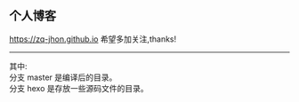 ## 个人博客
<a href="https://zq-jhon.github.io" >https://zq-jhon.github.io</a> 
希望多加关注,thanks!
<hr/>
其中: 
<br>
分支 master 是编译后的目录。
<br>
分支 hexo 是存放一些源码文件的目录。
